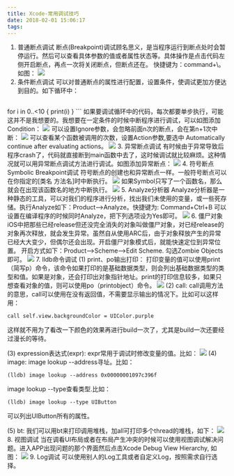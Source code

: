 ```yaml
---
title: Xcode-常用调试技巧
date: 2018-02-01 15:06:17
tags:
---
```

1. 普通断点调试
   断点(Breakpoint)调试顾名思义，是当程序运行到断点处时会暂停运行。然后可以查看具体参数的值或者属性状态等。具体操作是点击代码左侧开启断点，再点一次将关闭断点，但断点还在。
   快捷键为：command+\。如图：
   ![](iOS-调试技巧/breakpoint1.png)
2. 条件断点调试
   可以对普通断点的属性进行配置，设置条件，使调试更加方便达到目的。如下循环中：
    ```
  for i in 0..<10 {
      print(i)
  }
    ```
   如果要调试循环中的代码，每次都要单步执行，可能这并不是我想要的。我想要在一定条件的时候中断程序进行调试，可以如图添加Condition：
   ![](iOS-调试技巧/breakpoint4.png)
   可以设置Ignore参数，会忽略前面n次的断点，会在第n+1次中断：
   ![](iOS-调试技巧/breakpoint5.png)
   可以查看某个函数被调用的次数，设置Action参数,要选中
   Automatically continue after evaluating actions。
   ![](iOS-调试技巧/breakpoint6.png)
3. 异常断点调试
   有时候由于异常导致后程序crash了，代码就直接断到main函数中去了，这时候调试就比较麻烦。这种情况就可以用异常断点调试方法进行调试。如图添加异常断点：
   ![](iOS-调试技巧/breakpoint7.png)
4. 符号断点Symbolic Breakpoint调试
   符号断点的创建也和异常断点一样。一般符号断点可以在你指定的[类名 方法名]时中断执行。
   ![](iOS-调试技巧/breakpoint8.png)
   如果Symbol只写了一个函数名，那么就会在出现该函数名的地方中断执行。
   ![](iOS-调试技巧/breakpoint9.png)
5. Analyze分析器
   Analyze分析器是一种静态的工具，可以对我们的程序进行分析，找出我们未使用的变量，或一些死存储。执行Analyze如下：Product-->Analyze。快捷键为: Command+Ctrl+B
   可以设置在编译程序的时候同时Analyze，把下列选项设为Yes即可。
   ![](iOS-调试技巧/breakpoint16.png)
6. 僵尸对象
   iOS中把那些已经release但还没完全消失的对象叫做僵尸对象，对已经release的对象再次释放，就会发生异常。虽然自从使用ARC后，由于对象释放产生的异常已经大大变少，但偶尔还会出现。开启僵尸对象模式后，就能快速定位到异常位置。
   开启方式如下：Product-->Scheme-->Edit Scheme. 勾选Zombie Objects即可。
   ![](iOS-调试技巧/breakpoint11.png)
7. lldb命令调试
   (1) print、po输出打印：
   打印变量的值可以使用print（简写p）命令，该命令如果打印的是基础数据类型，则会列出基础数据类型的类型和值。如果是对象，还会打印出对象指针地址。print的打印信息较多，如果只想查看对象的值，则可以使用po（printobject）命令。
   ![](iOS-调试技巧/breakpoint12.png)
   (2) call:
   call调用方法的意思，call可以使用在没有返回值，不需要显示输出的情况下。比如可以这样用：
   ```  
  call self.view.backgroundColor = UIColor.purple
   ```
   这样就不用为了看改一下颜色的效果再进行build一次了，尤其是build一次还要经过漫长的等待。
  
   (3) expression表达式(expr):
   expr常用于调试时修改变量的值。比如：
   ![](iOS-调试技巧/breakpoint13.png)
   (4) image:
   image lookup --address寻址。比如：
   ```
   (lldb) image lookup --address 0x00000001097c396f
   ```
   image lookup --type查看类型.比如：
   ```
  (lldb) image lookup --type UIButton
   ```
   可以列出UIButton所有的属性。

   (5) bt:
   我们可以用bt来打印调用堆栈，加all可打印多个thread的堆栈，如下：
   ![](iOS-调试技巧/breakpoint14.png)
8. 视图调试
   当在调看UI布局或者在布局产生冲突的时候可以使用视图调试解决问题。进入APP出现问题的那个界面然后点击Xcode Debug View Hierarchy, 如图：
   ![](iOS-调试技巧/breakpoint15.png)
9. Log调试
   可以使用别人的Log工具或者自定义Log，按照需求自行选择。